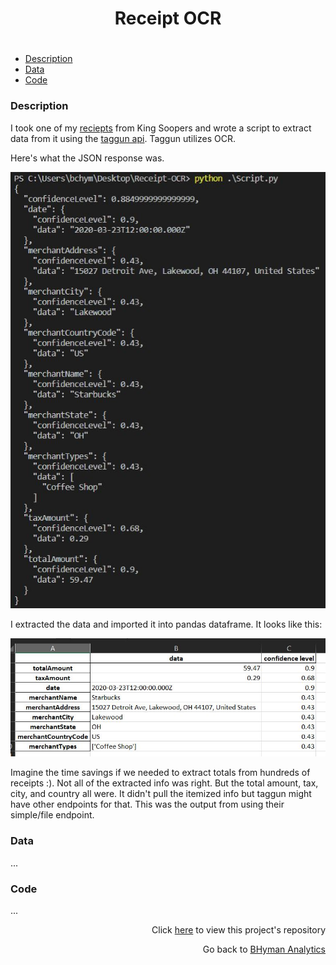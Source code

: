 
<h1>
    <p align="center">Receipt OCR</p>
</h1>

<h1></h1>

- [Description](#description)
- [Data](#data)
- [Code](#code)

### Description
I took one of my <a href="https://github.com/bhyman67/Receipt-OCR/blob/master/reciept.jpg">reciepts</a> from King Soopers and wrote a script to extract data from it using the <a href = "https://www.taggun.io/">taggun api</a>. Taggun utilizes OCR. 

Here's what the JSON response was. 

![alt text](JSON_Response.JPG)

I extracted the data and imported it into pandas dataframe. It looks like this:

![alt text](Extracted_Data.JPG)

Imagine the time savings if we needed to extract totals from hundreds of receipts :). Not all of the extracted info was right. But the total amount, tax, city, and country all were. It didn't pull the itemized info but taggun might have other endpoints for that. This was the output from using their simple/file endpoint. 

### Data

...

### Code

...

<p align="right">Click <a href="https://github.com/bhyman67/Receipt-OCR">here</a> to view this project's repository<p>
<p align="right">Go back to <a href="https://bhyman67.github.io/">BHyman Analytics</a><p>